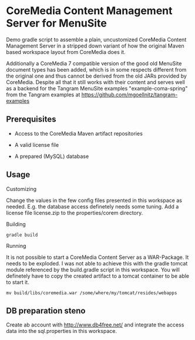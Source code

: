 # CoreMedia Content Management Server for MenuSite

Demo gradle script to assemble a plain, uncustomized CoreMedia Content Management 
Server in a stripped down variant of how the original Maven based workspace layout 
from CoreMedia does it.

Additionally a CoreMedia 7 compatible version of the good old MenuSite document types 
has been added, which is in some respects different from the original one and thus 
cannot be derived from the old JARs provided by CoreMedia. Despite all that it still
works with their content and serves well as a backend for the Tangram MenuSite examples
"example-coma-spring" from the Tangram examples at https://github.com/mgoellnitz/tangram-examples


## Prerequisites

- Access to the CoreMedia Maven artifact repositories

- A valid license file

- A prepared (MySQL) database


## Usage

Customizing

Change the values in the few config files presented in this workspace as needed. 
E.g. the database access definetely needs some tuning. Add a license file license.zip 
to the properties/corem directory.

Building

```
gradle build
```

Running

It is not possible to start a CoreMedia Content Server as a WAR-Package. It needs 
to be exploded. I was not able to achieve this with the gradle tomcat module referenced 
by the build.gradle script in this workspace. You will definetely have to copy the 
created artifact to a tomcat container to be able to start it.

```
mv build/libs/coremedia.war /some/where/my/tomcat/resides/webapps
```


## DB preparation steno

Create ab account with http://www.db4free.net/ and integrate the access data into 
the sql.properties in this workspace.
